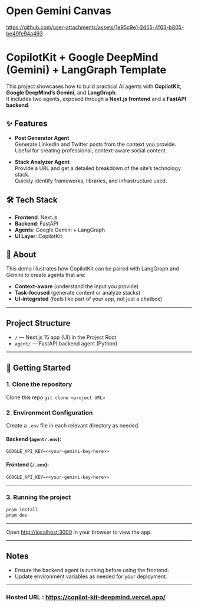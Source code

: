 # Open Gemini Canvas

https://github.com/user-attachments/assets/1e95c9e1-2d55-4f63-b805-be49fe94a493

# CopilotKit + Google DeepMind (Gemini) + LangGraph Template

This project showcases how to build practical AI agents with **CopilotKit**, **Google DeepMind’s Gemini**, and **LangGraph**.  
It includes two agents, exposed through a **Next.js frontend** and a **FastAPI backend**.

## ✨ Features

- **Post Generator Agent**  
  Generate LinkedIn and Twitter posts from the context you provide.  
  Useful for creating professional, context-aware social content.

- **Stack Analyzer Agent**  
  Provide a URL and get a detailed breakdown of the site’s technology stack.  
  Quickly identify frameworks, libraries, and infrastructure used.

## 🛠️ Tech Stack

- **Frontend**: Next.js  
- **Backend**: FastAPI  
- **Agents**:  Google Gemini + LangGraph
- **UI Layer**: CopilotKit


## 📌 About

This demo illustrates how CopilotKit can be paired with LangGraph and Gemini to create agents that are:
- **Context-aware** (understand the input you provide)
- **Task-focused** (generate content or analyze stacks)
- **UI-integrated** (feels like part of your app, not just a chatbox)


---

## Project Structure

- `/` — Next.js 15 app (UI) in the Project Root 
- `agent/` — FastAPI backend agent (Python)

---

## 🚀 Getting Started

### 1. Clone the repository
Clone this repo `git clone <project URL>`


### 2. Environment Configuration

Create a `.env` file in each relevant directory as needed. 

#### Backend (`agent/.env`):
```env
GOOGLE_API_KEY=<<your-gemini-key-here>>
```

#### Frontend (`/.env`):
```env
GOOGLE_API_KEY=<<your-gemini-key-here>>
```

---

### 3. Running the project

```bash
pnpm install
pnpm dev
```

---

Open [http://localhost:3000](http://localhost:3000) in your browser to view the app.

---

## Notes
- Ensure the backend agent is running before using the frontend.
- Update environment variables as needed for your deployment.

---

### Hosted URL : https://copilot-kit-deepmind.vercel.app/

